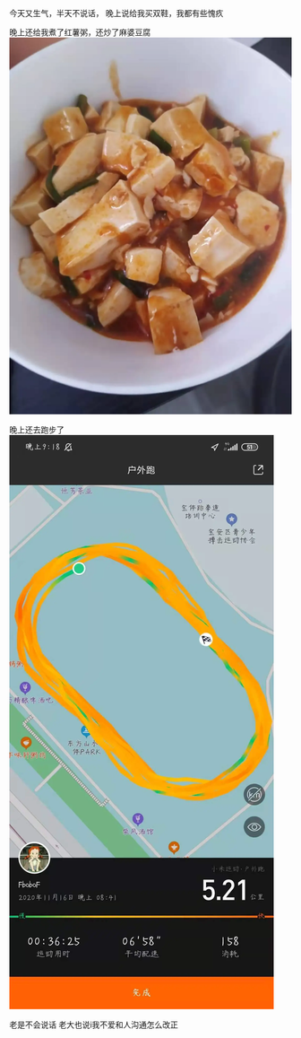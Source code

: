 今天又生气，半天不说话，
晚上说给我买双鞋，我都有些愧疚

晚上还给我煮了红薯粥，还炒了麻婆豆腐
![微信图片_20201117194823.jpg](../img/6904315-e42ca5ed4917627b.jpg?imageMogr2/auto-orient/strip%7CimageView2/2/w/1240)


晚上还去跑步了![微信图片_20201117194806.jpg](../img/6904315-d713fd7bbf61bf04.jpg?imageMogr2/auto-orient/strip%7CimageView2/2/w/1240)

老是不会说话
老大也说i我不爱和人沟通怎么改正

